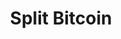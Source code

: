 ---
lang: es
layout: doc
redirect_from:
- /es/doc/split-bitcoin/
redirect_to: https://github.com/Qubes-Community/Contents/blob/master/docs/security/split-bitcoin.md
ref: 77
title: Split Bitcoin
---